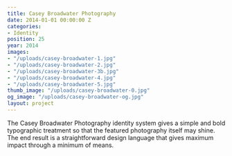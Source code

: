 ```yaml
---
title: Casey Broadwater Photography
date: 2014-01-01 00:00:00 Z
categories:
- Identity
position: 25
year: 2014
images:
- "/uploads/casey-broadwater-1.jpg"
- "/uploads/casey-broadwater-2.jpg"
- "/uploads/casey-broadwater-3b.jpg"
- "/uploads/casey-broadwater-4.jpg"
- "/uploads/casey-broadwater-5.jpg"
thumb_image: "/uploads/casey-broadwater-0.jpg"
og_image: "/uploads/casey-broadwater-og.jpg"
layout: project
---
```


The Casey Broadwater Photography identity system gives a simple and bold typographic treatment so that the featured photography itself may shine. The end result is a straightforward design language that gives maximum impact through a minimum of means.
